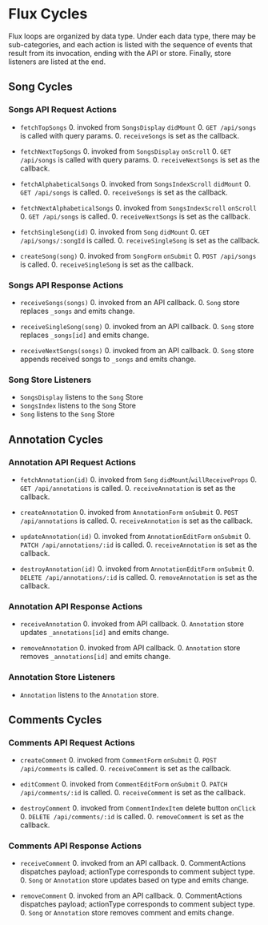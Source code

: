 # Flux Cycles

Flux loops are organized by data type. Under each data type, there may
be sub-categories, and each action is listed with the sequence of events
that result from its invocation, ending with the API or store. Finally,
store listeners are listed at the end.

## Song Cycles

### Songs API Request Actions

* `fetchTopSongs`
  0. invoked from `SongsDisplay` `didMount`
  0. `GET /api/songs` is called with query params.
  0. `receiveSongs` is set as the callback.


* `fetchNextTopSongs`
  0. invoked from `SongsDisplay` `onScroll`
  0. `GET /api/songs` is called with query params.
  0. `receiveNextSongs` is set as the callback.


* `fetchAlphabeticalSongs`
  0. invoked from `SongsIndexScroll` `didMount`
  0. `GET /api/songs` is called.
  0. `receiveSongs` is set as the callback.


* `fetchNextAlphabeticalSongs`
  0. invoked from `SongsIndexScroll` `onScroll`
  0. `GET /api/songs` is called.
  0. `receiveNextSongs` is set as the callback.


* `fetchSingleSong(id)`
  0. invoked from `Song` `didMount`
  0. `GET /api/songs/:songId` is called.
  0. `receiveSingleSong` is set as the callback.


* `createSong(song)`
  0. invoked from `SongForm` `onSubmit`
  0. `POST /api/songs` is called.
  0. `receiveSingleSong` is set as the callback.

### Songs API Response Actions

* `receiveSongs(songs)`
  0. invoked from an API callback.
  0. `Song` store replaces `_songs` and emits change.


* `receiveSingleSong(song)`
  0. invoked from an API callback.
  0. `Song` store replaces `_songs[id]` and emits change.


* `receiveNextSongs(songs)`
  0. invoked from an API callback.
  0. `Song` store appends received songs to `_songs` and emits change.

### Song Store Listeners
* `SongsDisplay` listens to the `Song` Store
* `SongsIndex` listens to the `Song` Store
* `Song` listens to the `Song` Store

## Annotation Cycles

### Annotation API Request Actions

* `fetchAnnotation(id)`
  0. invoked from `Song` `didMount`/`willReceiveProps`
  0. `GET /api/annotations` is called.
  0. `receiveAnnotation` is set as the callback.


* `createAnnotation`
  0. invoked from `AnnotationForm` `onSubmit`
  0. `POST /api/annotations` is called.
  0. `receiveAnnotation` is set as the callback.


* `updateAnnotation(id)`
  0. invoked from `AnnotationEditForm` `onSubmit`
  0. `PATCH /api/annotations/:id` is called.
  0. `receiveAnnotation` is set as the callback.


* `destroyAnnotation(id)`
  0. invoked from `AnnotationEditForm` `onSubmit`
  0. `DELETE /api/annotations/:id` is called.
  0. `removeAnnotation` is set as the callback.

### Annotation API Response Actions

* `receiveAnnotation`
  0. invoked from API callback.
  0. `Annotation` store updates `_annotations[id]` and emits change.


* `removeAnnotation`
  0. invoked from API callback.
  0. `Annotation` store removes `_annotations[id]` and emits change.

### Annotation Store Listeners
* `Annotation` listens to the `Annotation` store.

## Comments Cycles

### Comments API Request Actions

* `createComment`
  0. invoked from `CommentForm` `onSubmit`
  0. `POST /api/comments` is called.
  0. `receiveComment` is set as the callback.


* `editComment`
  0. invoked from `CommentEditForm` `onSubmit`
  0. `PATCH /api/comments/:id` is called.
  0. `receiveComment` is set as the callback.


* `destroyComment`
  0. invoked from `CommentIndexItem` delete button `onClick`
  0. `DELETE /api/comments/:id` is called.
  0. `removeComment` is set as the callback.

### Comments API Response Actions

* `receiveComment`
  0. invoked from an API callback.
  0. CommentActions dispatches payload; actionType corresponds to comment subject type.
  0. `Song` or `Annotation` store updates based on type and emits change.


* `removeComment`
  0. invoked from an API callback.
  0. CommentActions dispatches payload; actionType corresponds to comment subject type.
  0. `Song` or `Annotation` store removes comment and emits change.
